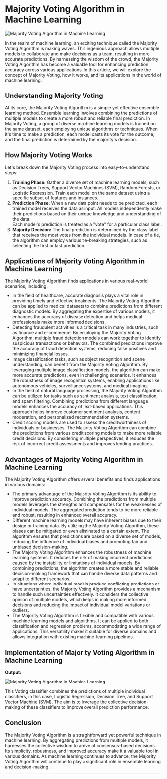 # Majority Voting Algorithm in Machine Learning
![Majority Voting Algorithm in Machine Learning](https://static.javatpoint.com/tutorial/machine-learning/images/majority-voting-algorithm-in-machine-learning.png)

In the realm of machine learning, an exciting technique called the Majority Voting Algorithm is making waves. This ingenious approach allows multiple models to collaborate and make decisions as a team, resulting in more accurate predictions. By harnessing the wisdom of the crowd, the Majority Voting Algorithm has become a valuable tool for enhancing prediction accuracy across various applications. In this article, we will explore the concept of Majority Voting, how it works, and its applications in the world of machine learning.

Understanding Majority Voting
-----------------------------

At its core, the Majority Voting Algorithm is a simple yet effective ensemble learning method. Ensemble learning involves combining the predictions of multiple models to create a more robust and reliable final prediction. In Majority Voting, a group of diverse machine learning models is trained on the same dataset, each employing unique algorithms or techniques. When it's time to make a prediction, each model casts its vote for the outcome, and the final prediction is determined by the majority's decision.

How Majority Voting Works
-------------------------

Let's break down the Majority Voting process into easy-to-understand steps:

1.  **Training Phase:** Gather a diverse set of machine learning models, such as Decision Trees, Support Vector Machines (SVM), Random Forests, or Logistic Regression. Train each model on the same dataset using a specific subset of features and instances.
2.  **Prediction Phase:** When a new data point needs to be predicted, each trained model receives the data as input. All models independently make their predictions based on their unique knowledge and understanding of the data.  
    Each model's prediction is treated as a "vote" for a particular class label.
3.  **Majority Decision:** The final prediction is determined by the class label that receives the most votes from the individual models. In case of a tie, the algorithm can employ various tie-breaking strategies, such as selecting the first or last prediction.

Applications of Majority Voting Algorithm in Machine Learning
-------------------------------------------------------------

The Majority Voting Algorithm finds applications in various real-world scenarios, including:

*   In the field of healthcare, accurate diagnosis plays a vital role in providing timely and effective treatments. The Majority Voting Algorithm can be applied to medical datasets to combine predictions from different diagnostic models. By aggregating the expertise of various models, it enhances the accuracy of disease detection and helps medical professionals make more informed decisions.
*   Detecting fraudulent activities is a critical task in many industries, such as finance and e-commerce. By employing the Majority Voting Algorithm, multiple fraud detection models can work together to identify suspicious transactions or behaviors. The combined predictions improve the accuracy of fraud detection systems, reducing false positives and minimizing financial losses.
*   Image classification tasks, such as object recognition and scene understanding, can benefit from the Majority Voting Algorithm. By leveraging multiple image classification models, the algorithm can make more accurate predictions, even in challenging scenarios. It enhances the robustness of image recognition systems, enabling applications like autonomous vehicles, surveillance systems, and medical imaging.
*   In the field of natural language processing, the Majority Voting Algorithm can be utilized for tasks such as sentiment analysis, text classification, and spam filtering. Combining predictions from different language models enhances the accuracy of text-based applications. This approach helps improve customer sentiment analysis, content moderation, and personalized recommendation systems.
*   Credit scoring models are used to assess the creditworthiness of individuals or businesses. The Majority Voting Algorithm can combine the predictions from various credit scoring models to make more reliable credit decisions. By considering multiple perspectives, it reduces the risk of incorrect credit assessments and improves lending practices.

Advantages of Majority Voting Algorithm in Machine Learning
-----------------------------------------------------------

The Majority Voting Algorithm offers several benefits and finds applications in various domains:

*   The primary advantage of the Majority Voting Algorithm is its ability to improve prediction accuracy. Combining the predictions from multiple models leverages the strengths and compensates for the weaknesses of individual models. The aggregated prediction tends to be more reliable and robust, resulting in enhanced overall accuracy.
*   Different machine learning models may have inherent biases due to their design or training data. By utilizing the Majority Voting Algorithm, these biases can be mitigated or even eliminated to a certain extent. The algorithm ensures that predictions are based on a diverse set of models, reducing the influence of individual biases and promoting fair and unbiased decision-making.
*   The Majority Voting Algorithm enhances the robustness of machine learning systems. It reduces the risk of making incorrect predictions caused by the instability or limitations of individual models. By combining predictions, the algorithm creates a more stable and reliable decision-making framework that can handle diverse data patterns and adapt to different scenarios.
*   In situations where individual models produce conflicting predictions or have uncertainties, the Majority Voting Algorithm provides a mechanism to handle such uncertainties effectively. It considers the collective opinion of multiple models, which helps in making more informed decisions and reducing the impact of individual model variations or outliers.
*   The Majority Voting Algorithm is flexible and compatible with various machine learning models and algorithms. It can be applied to both classification and regression problems, accommodating a wide range of applications. This versatility makes it suitable for diverse domains and allows integration with existing machine-learning pipelines.

Implementation of Majority Voting Algorithm in Machine Learning
---------------------------------------------------------------

**Output:**

![Majority Voting Algorithm in Machine Learning](https://static.javatpoint.com/tutorial/machine-learning/images/majority-voting-algorithm-in-machine-learning2.png)

This Voting classifier combines the predictions of multiple individual classifiers, in this case, Logistic Regression, Decision Tree, and Support Vector Machine (SVM). The aim is to leverage the collective decision-making of these classifiers to improve overall prediction performance.

Conclusion
----------

The Majority Voting Algorithm is a straightforward yet powerful technique in machine learning. By aggregating predictions from multiple models, it harnesses the collective wisdom to arrive at consensus-based decisions. Its simplicity, robustness, and improved accuracy make it a valuable tool in various domains. As machine learning continues to advance, the Majority Voting Algorithm will continue to play a significant role in ensemble learning and decision-making.

* * *